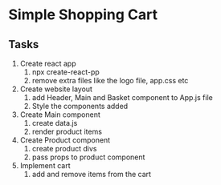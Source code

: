 # Simple Shopping Cart

## Tasks

1. Create react app
   1. npx create-react-pp
   2. remove extra files like the logo file, app.css etc
2. Create website layout
   1. add Header, Main and Basket component to App.js file 
   2. Style the components added
3. Create Main component
   1. create data.js
   2. render product items
4. Create Product component
   1. create product divs
   2. pass props to product component
5. Implement cart
   1. add and remove items from the cart 